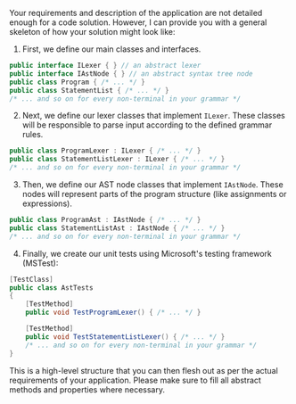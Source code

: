 ﻿Your requirements and description of the application are not detailed enough for a code solution. However, I can provide you with a general skeleton of how your solution might look like:

1) First, we define our main classes and interfaces.

```csharp
public interface ILexer { } // an abstract lexer
public interface IAstNode { } // an abstract syntax tree node
public class Program { /* ... */ }
public class StatementList { /* ... */ }
/* ... and so on for every non-terminal in your grammar */
```
2) Next, we define our lexer classes that implement `ILexer`.
These classes will be responsible to parse input according to the defined grammar rules.

```csharp
public class ProgramLexer : ILexer { /* ... */ }
public class StatementListLexer : ILexer { /* ... */ }
/* ... and so on for every non-terminal in your grammar */
```
3) Then, we define our AST node classes that implement `IAstNode`. These nodes will represent parts of the program structure (like assignments or expressions).

```csharp
public class ProgramAst : IAstNode { /* ... */ }
public class StatementListAst : IAstNode { /* ... */ }
/* ... and so on for every non-terminal in your grammar */
```
4) Finally, we create our unit tests using Microsoft's testing framework (MSTest):

```csharp
[TestClass]
public class AstTests
{
    [TestMethod]
    public void TestProgramLexer() { /* ... */ }

    [TestMethod]
    public void TestStatementListLexer() { /* ... */ }
    /* ... and so on for every non-terminal in your grammar */
}
```
This is a high-level structure that you can then flesh out as per the actual requirements of your application. Please make sure to fill all abstract methods and properties where necessary.